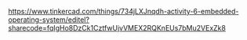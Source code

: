 https://www.tinkercad.com/things/734jLXJnqdh-activity-6-embedded-operating-system/editel?sharecode=fqIgHo8DzCk1CztfwUjvVMEX2RQKnEUs7bMu2VExZk8
